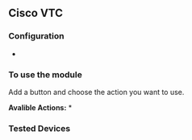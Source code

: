 ## Cisco VTC

### Configuration
*

### To use the module
Add a button and choose the action you want to use.

**Avalible Actions:**
*

### Tested Devices
